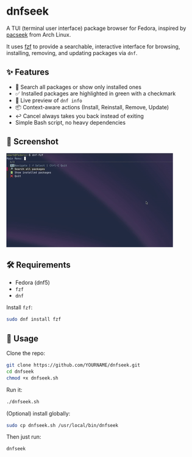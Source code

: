 # dnfseek

A TUI (terminal user interface) package browser for Fedora, inspired by [pacseek](https://github.com/moson-mo/pacseek) from Arch Linux.

It uses [fzf](https://github.com/junegunn/fzf) to provide a searchable, interactive interface for browsing, installing, removing, and updating packages via `dnf`.

## ✨ Features
- 🔎 Search all packages or show only installed ones
- ✅ Installed packages are highlighted in green with a checkmark
- 📜 Live preview of `dnf info`
- 📦 Context-aware actions (Install, Reinstall, Remove, Update)
- ↩️ Cancel always takes you back instead of exiting
- Simple Bash script, no heavy dependencies

## 📸 Screenshot

![Demo](demo.gif)


## 🛠️ Requirements
- Fedora (dnf5)
- `fzf`
- `dnf`

Install `fzf`:
```bash
sudo dnf install fzf
```

## 🚀 Usage

Clone the repo:

```bash
git clone https://github.com/YOURNAME/dnfseek.git
cd dnfseek
chmod +x dnfseek.sh
```

Run it:

```bash
./dnfseek.sh
```

(Optional) install globally:

```bash
sudo cp dnfseek.sh /usr/local/bin/dnfseek
```

Then just run:

```bash
dnfseek
```

